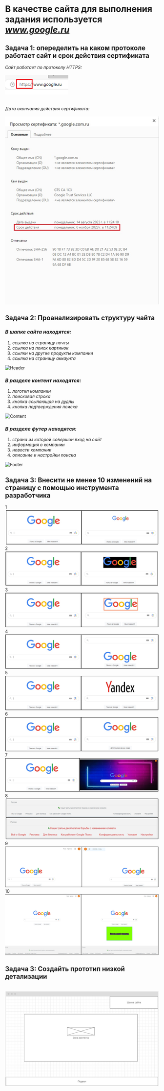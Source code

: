 # В качестве сайта для выполнения задания используется *www.google.ru*

## Задача 1: опеределить на каком протоколе работает сайт и срок действия сертификата

*Сайт работает по протоколу HTTPS:*      
\
<kbd>
    ![Сайт работает по протоколу HTTPS](/HomeWork_1/image/protocol.jpg)
</kbd>
\
\
\
*Дата окончания действия сертификата:* \
\
<kbd>
    ![Окончание действия сертификата сайта](/HomeWork_1/image/certificateDate.jpg)
</kbd>

## Задача 2: Проанализировать структуру чайта

### *В шапке сайта находятся:* 
1. *ссылка на страницу почты*
2. *ссылка на поиск картинок* 
3. *ссылки на другие продукты компании* 
4. *ссылка на страницу аккаунта*

<image src="/HomeWork_1/image/Header.jpg" alt="Header">

### *В разделе контент находятся:*
1. *логотип компании*
2. *поисковая строка* 
3. *кнопка ссылающая на дудлы* 
4. *кнопка подтверждения поиска*

<image src="/HomeWork_1/image/Content.jpg" alt="Content">

### *В разделе футер находятся:*
1. *страна из которой совершон вход на сайт*
2. *информация о компании* 
3. *новости компании* 
4. *описание и настройки поиска*

<image src="/HomeWork_1/image/Footer.jpg" alt="Footer">

## Задача 3: Внесити не менее 10 изменений на страницу с помощью инструмента разработчика

1 \
<kbd>
    ![Изменение 1](/HomeWork_1/image/Change1.jpg)
</kbd>
2 \
<kbd>
    ![Изменение 2](/HomeWork_1/image/Change2.jpg)
</kbd>
3 \
<kbd>
    ![Изменение 3](/HomeWork_1/image/Change3.jpg)
</kbd>
4 \
<kbd>
    ![Изменение 4](/HomeWork_1/image/Change4.jpg)
</kbd>
5 \
<kbd>
    ![Изменение 5](/HomeWork_1/image/Change5.jpg)
</kbd>
6 \
<kbd>
    ![Изменение 6](/HomeWork_1/image/Change6.jpg)
</kbd>
7 \
<kbd>
    ![Изменение 7](/HomeWork_1/image/Change7.jpg)
</kbd>
8 \
<kbd>
    ![Изменение 8](/HomeWork_1/image/Change8.jpg)
</kbd>
9 \
<kbd>
    ![Изменение 9](/HomeWork_1/image/Change9.jpg)
</kbd>
10 \
<kbd>
    ![Изменение 10](/HomeWork_1/image/Change10.jpg)
</kbd>

## Задача 3: Создайть прототип низкой детализации
\
<kbd>
    ![Прототип сайта](/HomeWork_1/image/Wireframe.jpg)
</kbd>